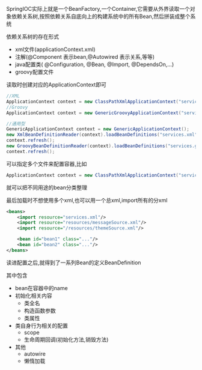 SpringIOC实际上就是一个BeanFactory,一个Container,它需要从外界读取一个对象依赖关系树,按照依赖关系自底向上的构建系统中的所有Bean,然后拼装成整个系统


依赖关系树的存在形式
* xml文件(applicationContext.xml)
* 注解(@Component 表示bean,@Autowired 表示关系,等等)
* java配置类( @Configuration, @Bean, @Import, @DependsOn,...)
* groovy配置文件


读取时创建对应的ApplicationContext即可

```java
//XML
ApplicationContext context = new ClassPathXmlApplicationContext("services.xml", "daos.xml");
//Groovy
ApplicationContext context = new GenericGroovyApplicationContext("services.groovy", "daos.groovy");

//通用型
GenericApplicationContext context = new GenericApplicationContext();
new XmlBeanDefinitionReader(context).loadBeanDefinitions("services.xml", "daos.xml");
context.refresh();
new GroovyBeanDefinitionReader(context).loadBeanDefinitions("services.groovy", "daos.groovy");
context.refresh();
```

可以指定多个文件来配置容器,比如
```java
ApplicationContext context = new ClassPathXmlApplicationContext("services.xml", "daos.xml");
```

就可以把不同用途的bean分类整理

最后加载时不想使用多个xml,也可以用一个总xml,import所有的分xml

```xml
<beans>
    <import resource="services.xml"/>
    <import resource="resources/messageSource.xml"/>
    <import resource="/resources/themeSource.xml"/>

    <bean id="bean1" class="..."/>
    <bean id="bean2" class="..."/>
</beans>
```

读进配置之后,就得到了一系列Bean的定义BeanDefinition

其中包含
* bean在容器中的name
* 初始化相关内容
  * 类全名
  * 构造函数参数
  * 类属性
* 类自身行为相关的配置
  * scope
  * 生命周期回调(初始化方法,销毁方法)
* 其他
  * autowire
  * 懒惰加载

